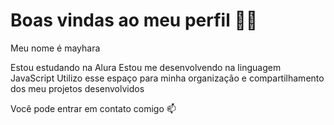 # Boas vindas ao meu perfil 💙💙
Meu nome é mayhara

Estou estudando na Alura
Estou me desenvolvendo na linguagem JavaScript
Utilizo esse espaço para minha organização e compartilhamento dos meu projetos desenvolvidos

Você pode entrar em contato comigo 📫


